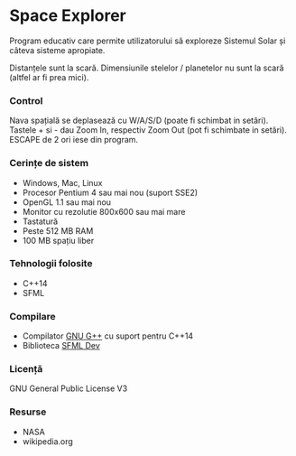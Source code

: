 # Space Explorer
Program educativ care permite utilizatorului să exploreze Sistemul Solar 
și câteva sisteme apropiate. 

Distanțele sunt la scară. Dimensiunile stelelor / planetelor nu sunt la scară (altfel ar fi prea mici).

### Control
Nava spațială se deplasează cu W/A/S/D (poate fi schimbat in setări).
Tastele + si - dau Zoom In, respectiv Zoom Out (pot fi schimbate in setări).
ESCAPE de 2 ori iese din program.

### Cerințe de sistem
* Windows, Mac, Linux
* Procesor Pentium 4 sau mai nou (suport SSE2)
* OpenGL 1.1 sau mai nou
* Monitor cu rezolutie 800x600 sau mai mare
* Tastatură
* Peste 512 MB RAM
* 100 MB spațiu liber

### Tehnologii folosite
* C++14
* SFML

### Compilare
* Compilator [GNU G++](https://gcc.gnu.org/) cu suport pentru C++14
* Biblioteca [SFML Dev](http://www.sfml-dev.org/artifacts/by-branch/master/)

### Licență
GNU General Public License V3

### Resurse 
* NASA
* wikipedia.org
